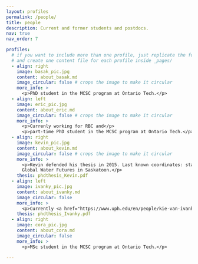 ```yaml
---
layout: profiles
permalink: /people/
title: people
description: Current and former students and postdocs.
nav: true
nav_order: 7

profiles:
  # if you want to include more than one profile, just replicate the following block
  # and create one content file for each profile inside _pages/
  - align: right
    image: basak_pic.jpg
    content: about_basak.md
    image_circular: false # crops the image to make it circular
    more_info: >
      <p>PhD student in the MCSC program at Ontario Tech.</p>
  - align: left
    image: eric_pic.jpg
    content: about_eric.md
    image_circular: false # crops the image to make it circular
    more_info: >
      <p>Currenly working for RBC and</p>
      <p>part-time PhD student in the MCSC program at Ontario Tech.</p>
  - align: right
    image: kevin_pic.jpg
    content: about_kevin.md
    image_circular: false # crops the image to make it circular
    more_info: >
      <p>Kevin defended his thesis in 2015. Last known coordinates: staff scientist at
      Global Water Futures in Saskatoon.</p>
    thesis: phdthesis_Kevin.pdf
  - align: left
    image: ivanky_pic.jpg
    content: about_ivanky.md
    image_circular: false
    more_info: >
      <p>Currently <a href="https://www.uph.edu/en/people/kie-van-ivanky-saputra">Department Chair</a> at Universitas Pelita Harapan, Jakarta, Indonesia.</p>
    thesis: phdthesis_Ivanky.pdf
  - align: right
    image: cora_pic.jpg
    content: about_cora.md
    image_circular: false
    more_info: >
      <p>MSc student in the MCSC program at Ontario Tech.</p>
    
---
```

